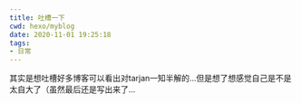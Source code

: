 ```yaml
---
title: 吐槽一下
cwd: hexo/myblog
date: 2020-11-01 19:25:18
tags:
- 日常
---
```


其实是想吐槽好多博客可以看出对tarjan一知半解的...但是想了想感觉自己是不是太自大了（虽然最后还是写出来了...

